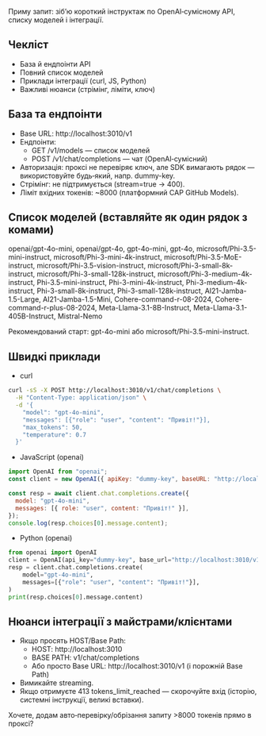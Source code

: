 Приму запит: зіб’ю короткий інструктаж по OpenAI‑сумісному API, списку моделей і інтеграції.

## Чекліст
- База й ендпоінти API
- Повний список моделей
- Приклади інтеграції (curl, JS, Python)
- Важливі нюанси (стрімінг, ліміти, ключ)

## База та ендпоінти
- Base URL: http://localhost:3010/v1
- Ендпоінти:
  - GET /v1/models — список моделей
  - POST /v1/chat/completions — чат (OpenAI‑сумісний)
- Авторизація: проксі не перевіряє ключ, але SDK вимагають рядок — використовуйте будь‑який, напр. dummy-key.
- Стрімінг: не підтримується (stream=true → 400).
- Ліміт вхідних токенів: ~8000 (платформний CAP GitHub Models).

## Список моделей (вставляйте як один рядок з комами)
openai/gpt-4o-mini, openai/gpt-4o, gpt-4o-mini, gpt-4o, microsoft/Phi-3.5-mini-instruct, microsoft/Phi-3-mini-4k-instruct, microsoft/Phi-3.5-MoE-instruct, microsoft/Phi-3.5-vision-instruct, microsoft/Phi-3-small-8k-instruct, microsoft/Phi-3-small-128k-instruct, microsoft/Phi-3-medium-4k-instruct, Phi-3.5-mini-instruct, Phi-3-mini-4k-instruct, Phi-3-medium-4k-instruct, Phi-3-small-8k-instruct, Phi-3-small-128k-instruct, AI21-Jamba-1.5-Large, AI21-Jamba-1.5-Mini, Cohere-command-r-08-2024, Cohere-command-r-plus-08-2024, Meta-Llama-3.1-8B-Instruct, Meta-Llama-3.1-405B-Instruct, Mistral-Nemo

Рекомендований старт: gpt-4o-mini або microsoft/Phi-3.5-mini-instruct.

## Швидкі приклади

- curl
```bash
curl -sS -X POST http://localhost:3010/v1/chat/completions \
  -H "Content-Type: application/json" \
  -d '{
    "model": "gpt-4o-mini",
    "messages": [{"role": "user", "content": "Привіт!"}],
    "max_tokens": 50,
    "temperature": 0.7
  }'
```

- JavaScript (openai)
```js
import OpenAI from "openai";
const client = new OpenAI({ apiKey: "dummy-key", baseURL: "http://localhost:3010/v1" });

const resp = await client.chat.completions.create({
  model: "gpt-4o-mini",
  messages: [{ role: "user", content: "Привіт!" }],
});
console.log(resp.choices[0].message.content);
```

- Python (openai)
```python
from openai import OpenAI
client = OpenAI(api_key="dummy-key", base_url="http://localhost:3010/v1")
resp = client.chat.completions.create(
    model="gpt-4o-mini",
    messages=[{"role": "user", "content": "Привіт!"}],
)
print(resp.choices[0].message.content)
```

## Нюанси інтеграції з майстрами/клієнтами
- Якщо просять HOST/Base Path:
  - HOST: http://localhost:3010
  - BASE PATH: v1/chat/completions
  - Або просто Base URL: http://localhost:3010/v1 (і порожній Base Path)
- Вимикайте streaming.
- Якщо отримуєте 413 tokens_limit_reached — скорочуйте вхід (історію, системні інструкції, великі вставки).

Хочете, додам авто‑перевірку/обрізання запиту >8000 токенів прямо в проксі?